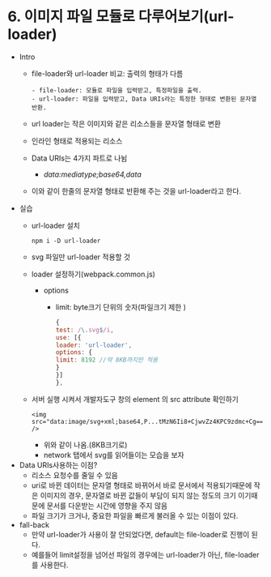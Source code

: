 # 6. 이미지 파일 모듈로 다루어보기\(url-loader\)

* Intro
  * file-loader와 url-loader 비교: 출력의 형태가 다름

    ```text
    - file-loader: 모듈로 파일을 입력받고, 특정파일을 출력.
    - url-loader: 파일을 입력받고, Data URIs라는 특정한 형태로 변환된 문자열 반환.
    ```

  * url loader는 작은 이미지와 같은 리소스들을 문자열 형태로 변환
  * 인라인 형태로 적용되는 리소스
  * Data URIs는 4가지 파트로 나뉨
    * _data:mediatype;base64,data_
  * 이와 같이 한줄의 문자열 형태로 반환해 주는 것을 url-loader라고 한다.
* 실습
  * url-loader 설치

    ```text
    npm i -D url-loader
    ```

  * svg 파일만 url-loader 적용할 것
  * loader 설정하기\(webpack.common.js\)
    * options
      * limit: byte크기 단위의 숫자\(파일크기 제한 \)

        ```javascript
        {
        test: /\.svg$/i,
        use: [{
        loader: 'url-loader',
        options: {
        limit: 8192 //약 8KB까지만 적용
        }
        }]
        },
        ```
  * 서버 실행 시켜서 개발자도구 창의 element 의 src attribute 확인하기

    ```markup
    <img src="data:image/svg+xml;base64,P...tMzN6Ii8+CjwvZz4KPC9zdmc+Cg==" />
    ```

    * 위와 같이 나옴.\(8KB크기로\)
    * network 탭에서 svg를 읽어들이는 모습을 보자
* Data URIs사용하는 이점?
  * 리소스 요청수를 줄일 수 있음
  * uri로 바뀐 데이터는 문자열 형태로 바뀌어서 바로 문서에서 적용되기때문에 작은 이미지의 경우, 문자열로 바뀐 값들이 부담이 되지 않는 정도의 크기 이기때문에 문서를 다운받는 시간에 영향을 주지 않음
  * 파일 크기가 크거나, 중요한 파일을 빠르게 불러올 수 있는 이점이 있다.
* fall-back
  * 만약 url-loader가 사용이 잘 안되었다면, default는 file-loader로 진행이 된다.
  * 예를들어 limit설정을 넘어선 파일의 경우에는 url-loader가 아닌, file-loader를 사용한다.

